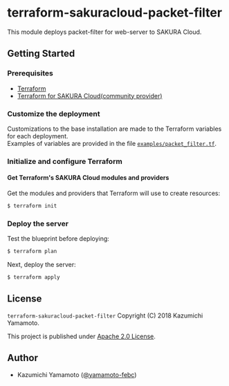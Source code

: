 # terraform-sakuracloud-packet-filter

This module deploys packet-filter for web-server to SAKURA Cloud.  

## Getting Started

### Prerequisites

- [Terraform](https://terraform.io)
- [Terraform for SAKURA Cloud(community provider)](https://github.com/sacloud/terraform-provider-sakuracloud)

### Customize the deployment

Customizations to the base installation are made to the Terraform variables for each deployment.  
Examples of variables are provided in the file [`examples/packet_filter.tf`](https://github.com/sacloud/terraform-sakuracloud-packet-filter/blob/master/examples/packet_filter.tf).

### Initialize and configure Terraform

#### Get Terraform's SAKURA Cloud modules and providers

Get the modules and providers that Terraform will use to create resources:

```bash
$ terraform init
```

### Deploy the server

Test the blueprint before deploying:

```bash
$ terraform plan
```

Next, deploy the server:

```bash
$ terraform apply
```

## License

 `terraform-sakuracloud-packet-filter` Copyright (C) 2018 Kazumichi Yamamoto.

  This project is published under [Apache 2.0 License](https://github.com/sacloud/terraform-sakuracloud-kubernetes-single-master/blob/master/LICENSE.txt).
  
## Author

  * Kazumichi Yamamoto ([@yamamoto-febc](https://github.com/yamamoto-febc))